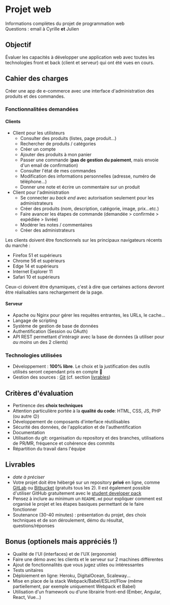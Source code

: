 # Projet web
Informations complètes du projet de programmation web  
Questions : email à Cyrille **et** Julien

## Objectif
Évaluer les capacités à développer une application web avec toutes les technologies front et back (client et serveur) qui ont été vues en cours.

## Cahier des charges
Créer une app de e-commerce avec une interface d'administration des produits et des commandes.

### Fonctionnalitées demandées
#### Clients
- Client pour les utilisteurs
  - Consulter des produits (listes, page produit...)
  - Rechercher de produits / catégories
  - Créer un compte
  - Ajouter des produits à mon panier
  - Passer une commande (**pas de gestion du paiement**, mais envoie d'un email de confirmation)
  - Consulter l'état de mes commandes
  - Modification des informations personnelles (adresse, numéro de téléphone...)
  - Donner une note et écrire un commentaire sur un produit
- Client pour l'administration
  - Se connecter au _back end_ avec autorisation seulement pour les administrateurs
  - Créer des produits (nom, description, catégorie, image, prix...etc.)
  - Faire avancer les étapes de commande (demandée > confirmée > expédiée > livrée)
  - Modérer les notes / commentaires
  - Créer des administrateurs
  
Les clients doivent être fonctionnels sur les principaux navigateurs récents du marché : 

- Firefox 51 et supérieurs
- Chrome 56 et supérieurs
- Edge 14 et supérieurs
- Internet Explorer 11
- Safari 10 et supérieurs

Ceux-ci doivent être dynamiques, c'est à dire que certaines actions devront être réalisables sans rechargement de la page.

#### Serveur
- Apache ou Nginx pour gérer les requêtes entrantes, les URLs, le cache...
- Langage de scripting
- Système de gestion de base de données
- Authentification (Session ou OAuth)
- API REST permettant d'intéragir avec la base de données (à utiliser pour _au moins_ un des 2 clients)

### Technologies utilisées
- Développement : **100% libre**. Le choix et la justification des outils utilisés seront cependant pris en compte :eyes:
- Gestion des sources : [Git](https://git-scm.com/) (cf. section [livrables](#livrables))

## Critères d'évaluation
- Pertinence des **choix techniques**
- Attention particulière portée à la **qualité du code**: HTML, CSS, JS, PHP (ou autre 😉)
- Développement de composants d'interface réutilisables
- Sécurité des données, de l'application et de l'authentification
- Documentation
- Utilisation du git: organisation du repository et des branches, utilisations de PR/MR, fréquence et cohérence des commits
- Répartition du travail dans l'équipe

## Livrables
- _date à préciser_
- Votre projet doit être hébergé sur un repository **privé** en ligne, comme [GitLab](https://about.gitlab.com/) ou [Bitbucket](https://bitbucket.org/) (gratuits tous les 2). Il est également possible d'utiliser GitHub gratuitement avec le [student developer pack](https://education.github.com/pack)
- Pensez à inclure au minimum un `README.md` pour expliquer comment est organisé le projet et les étapes basiques permettant de le faire fonctionner
- Soutenance (30-40 minutes) : présentation du projet, des choix techniques et de son déroulement, démo du résultat, questions/réponses

## Bonus (optionels mais appréciés !)
- Qualité de l'UI (interfaces) et de l'UX (ergonomie)
- Faire une démo avec les clients et le serveur sur 2 machines différentes
- Ajout de fonctionnalités que vous jugez utiles ou intéressantes
- Tests unitaires
- Déploiement en ligne: Heroku, DigitalOcean, Scaleway...
- Mise en place de la stack Webpack/Babel/ESLint/Flow (même partiellement, par exemple uniquement Webpack et Babel)
- Utilisation d'un framework ou d'une librairie front-end (Ember, Angular, React, Vue...)
